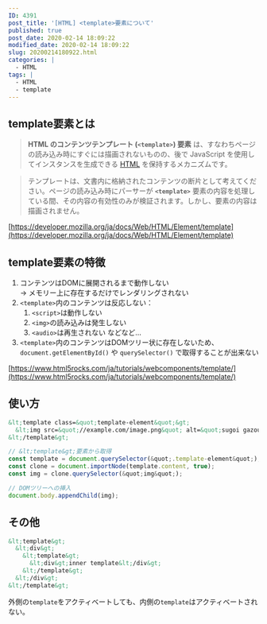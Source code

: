 ```yaml
---
ID: 4391
post_title: '[HTML] <template>要素について'
published: true
post_date: 2020-02-14 18:09:22
modified_date: 2020-02-14 18:09:22
slug: 20200214180922.html
categories: |
  - HTML
tags: |
  - HTML
  - template
---
```

## template要素とは

> **HTML のコンテンツテンプレート (`<template>`) 要素** は、すなわちページの読み込み時にすぐには描画されないものの、後で JavaScript を使用してインスタンスを生成できる [HTML](https://developer.mozilla.org/ja/docs/Glossary/HTML) を保持するメカニズムです。

> テンプレートは、文書内に格納されたコンテンツの断片として考えてください。ページの読み込み時にパーサーが **`<template>`** 要素の内容を処理している間、その内容の有効性のみが検証されます。しかし、要素の内容は描画されません。

[https://developer.mozilla.org/ja/docs/Web/HTML/Element/template](https://developer.mozilla.org/ja/docs/Web/HTML/Element/template)

## template要素の特徴

1. コンテンツはDOMに展開されるまで動作しない  
→ メモリー上に存在するだけでレンダリングされない
2. `<template>`内のコンテンツは反応しない：
    1. `<script>`は動作しない 
    2. `<img>`の読み込みは発生しない
    3. `<audio>`は再生されない 
などなど…
3. `<template>`内のコンテンツはDOMツリー状に存在しないため、`document.getElementById()` や `querySelector()` で取得することが出来ない

[https://www.html5rocks.com/ja/tutorials/webcomponents/template/](https://www.html5rocks.com/ja/tutorials/webcomponents/template/)

## 使い方

```html
&lt;template class=&quot;template-element&quot;&gt;
  &lt;img src=&quot;//example.com/image.png&quot; alt=&quot;sugoi gazou&quot;&gt;
&lt;/template&gt;
```

```js
// &lt;template&gt;要素から取得
const template = document.querySelector(&quot;.template-element&quot;);
const clone = document.importNode(template.content, true);
const img = clone.querySelector(&quot;img&quot;);

// DOMツリーへの挿入
document.body.appendChild(img);
```

## その他

```html
&lt;template&gt;
  &lt;div&gt;
    &lt;template&gt;
      &lt;div&gt;inner template&lt;/div&gt;
    &lt;/template&gt;
  &lt;/div&gt;
&lt;/template&gt;
```

外側の`template`をアクティベートしても、内側の`template`はアクティベートされない。